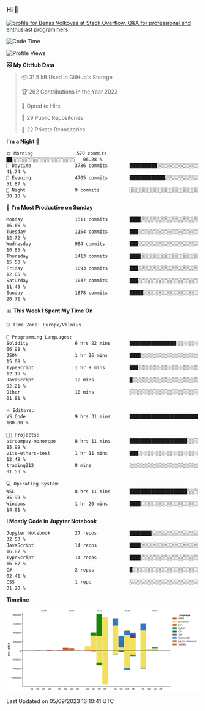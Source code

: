 ### Hi 👋
<a href="https://stackoverflow.com/users/14954249/benas-volkovas"><img src="https://stackoverflow.com/users/flair/14954249.png?theme=dark" width="208" height="58" alt="profile for Benas Volkovas at Stack Overflow, Q&amp;A for professional and enthusiast programmers" title="profile for Benas Volkovas at Stack Overflow, Q&amp;A for professional and enthusiast programmers"></a>

<!--START_SECTION:waka-->
![Code Time](http://img.shields.io/badge/Code%20Time-1%2C559%20hrs%2014%20mins-blue)

![Profile Views](http://img.shields.io/badge/Profile%20Views-0-blue)

**🐱 My GitHub Data** 

> 📦 31.5 kB Used in GitHub's Storage 
 > 
> 🏆 262 Contributions in the Year 2023
 > 
> 💼 Opted to Hire
 > 
> 📜 29 Public Repositories 
 > 
> 🔑 22 Private Repositories 
 > 
**I'm a Night 🦉** 

```text
🌞 Morning                570 commits         ██░░░░░░░░░░░░░░░░░░░░░░░   06.28 % 
🌆 Daytime                3786 commits        ██████████░░░░░░░░░░░░░░░   41.74 % 
🌃 Evening                4705 commits        █████████████░░░░░░░░░░░░   51.87 % 
🌙 Night                  9 commits           ░░░░░░░░░░░░░░░░░░░░░░░░░   00.10 % 
```
📅 **I'm Most Productive on Sunday** 

```text
Monday                   1511 commits        ████░░░░░░░░░░░░░░░░░░░░░   16.66 % 
Tuesday                  1154 commits        ███░░░░░░░░░░░░░░░░░░░░░░   12.72 % 
Wednesday                984 commits         ███░░░░░░░░░░░░░░░░░░░░░░   10.85 % 
Thursday                 1413 commits        ████░░░░░░░░░░░░░░░░░░░░░   15.58 % 
Friday                   1093 commits        ███░░░░░░░░░░░░░░░░░░░░░░   12.05 % 
Saturday                 1037 commits        ███░░░░░░░░░░░░░░░░░░░░░░   11.43 % 
Sunday                   1878 commits        █████░░░░░░░░░░░░░░░░░░░░   20.71 % 
```


📊 **This Week I Spent My Time On** 

```text
🕑︎ Time Zone: Europe/Vilnius

💬 Programming Languages: 
Solidity                 6 hrs 22 mins       █████████████████░░░░░░░░   66.98 % 
JSON                     1 hr 26 mins        ████░░░░░░░░░░░░░░░░░░░░░   15.08 % 
TypeScript               1 hr 9 mins         ███░░░░░░░░░░░░░░░░░░░░░░   12.19 % 
JavaScript               12 mins             █░░░░░░░░░░░░░░░░░░░░░░░░   02.21 % 
Other                    10 mins             ░░░░░░░░░░░░░░░░░░░░░░░░░   01.81 % 

🔥 Editors: 
VS Code                  9 hrs 31 mins       █████████████████████████   100.00 % 

🐱‍💻 Projects: 
streampay-monorepo       8 hrs 11 mins       █████████████████████░░░░   85.99 % 
vite-ethers-test         1 hr 11 mins        ███░░░░░░░░░░░░░░░░░░░░░░   12.48 % 
trading212               8 mins              ░░░░░░░░░░░░░░░░░░░░░░░░░   01.53 % 

💻 Operating System: 
WSL                      8 hrs 11 mins       █████████████████████░░░░   85.99 % 
Windows                  1 hr 20 mins        ████░░░░░░░░░░░░░░░░░░░░░   14.01 % 
```

**I Mostly Code in Jupyter Notebook** 

```text
Jupyter Notebook         27 repos            ████████░░░░░░░░░░░░░░░░░   32.53 % 
JavaScript               14 repos            ████░░░░░░░░░░░░░░░░░░░░░   16.87 % 
TypeScript               14 repos            ████░░░░░░░░░░░░░░░░░░░░░   16.87 % 
C#                       2 repos             █░░░░░░░░░░░░░░░░░░░░░░░░   02.41 % 
CSS                      1 repo              ░░░░░░░░░░░░░░░░░░░░░░░░░   01.20 % 
```



**Timeline**

![Lines of Code chart](https://raw.githubusercontent.com/BenasVolkovas/BenasVolkovas/main/assets/bar_graph.png)


 Last Updated on 05/09/2023 16:10:41 UTC
<!--END_SECTION:waka-->
